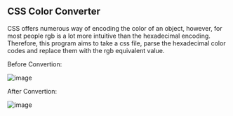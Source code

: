 ## CSS Color Converter

CSS offers numerous way of encoding the color of an object, however, for most people rgb is a lot more intuitive than the hexadecimal encoding. Therefore, this program aims to take a css file, parse the hexadecimal color codes and replace them with the rgb equivalent value.

Before Convertion:

![image](https://github.com/user-attachments/assets/09a9dbd9-4625-442c-8f31-7a622ddf9071)

After Convertion:

![image](https://github.com/user-attachments/assets/61246b46-c12e-41db-be37-18dc4fcaedd8)
